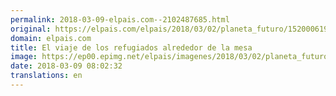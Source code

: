 ```yaml
---
permalink: 2018-03-09-elpais.com--2102487685.html
original: https://elpais.com/elpais/2018/03/02/planeta_futuro/1520006191_625067.html#?ref=rss&format=simple&link=link
domain: elpais.com
title: El viaje de los refugiados alrededor de la mesa
image: https://ep00.epimg.net/elpais/imagenes/2018/03/02/planeta_futuro/1520006191_625067_1520006594_rrss_normal.jpg
date: 2018-03-09 08:02:32
translations: en
---
```


